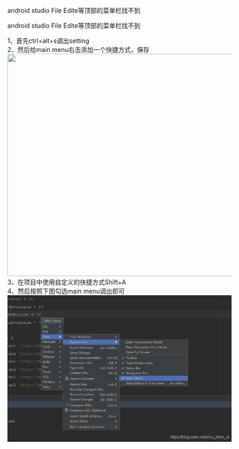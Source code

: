 android studio File Edite等顶部的菜单栏找不到

android studio File Edite等顶部的菜单栏找不到

1、首先ctrl+alt+s调出setting  
2、然后给main menu右击添加一个快捷方式，保存  
<img width="962" height="499" src="../../_resources/5d63f0b4c7204728b9398e5a9d9c2a91.png"/>  
3、在项目中使用自定义的快捷方式Shift+A  
4、然后按照下图勾选main menu调出即可  
![在这里插入图片描述](../../_resources/7e68b556fa3b4603a32b8368c9dc76e6.png)